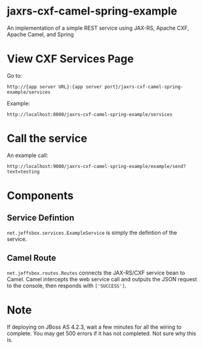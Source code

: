 # jaxrs-cxf-camel-spring-example

An implementation of a simple REST service using JAX-RS, Apache CXF, Apache Camel, and Spring

# View CXF Services Page

Go to: 

	http://{app server URL}:{app server port}/jaxrs-cxf-camel-spring-example/services

Example:
	
	http://localhost:8080/jaxrs-cxf-camel-spring-example/services

# Call the service

An example call:

	http://localhost:9080/jaxrs-cxf-camel-spring-example/example/send?text=testing
	
# Components

## Service Defintion

`net.jeffsbox.services.ExampleService` is simply the defintion of the service.

## Camel Route

`net.jeffsbox.routes.Routes` connects the JAX-RS/CXF service bean to Camel. Camel intercepts the web service call
and outputs the JSON request to the console, then responds with `['SUCCESS']`.

# Note

If deploying on JBoss AS 4.2.3, wait a few minutes for all the wiring to complete. You may get 500 errors if it has not completed. Not sure why this is.